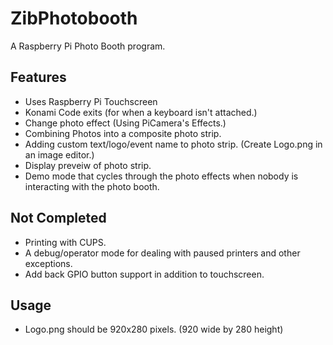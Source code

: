 # ZibPhotobooth
A Raspberry Pi Photo Booth program. 

## Features
* Uses Raspberry Pi Touchscreen
* Konami Code exits (for when a keyboard isn't attached.) 
* Change photo effect (Using PiCamera's Effects.) 
* Combining Photos into a composite photo strip. 
* Adding custom text/logo/event name to photo strip. (Create Logo.png in an image editor.)
* Display preveiw of photo strip. 
* Demo mode that cycles through the photo effects when nobody is interacting with the photo booth. 

## Not Completed
* Printing with CUPS. 
* A debug/operator mode for dealing with paused printers and other exceptions. 
* Add back GPIO button support in addition to touchscreen. 

## Usage
* Logo.png should be 920x280 pixels. (920 wide by 280 height)